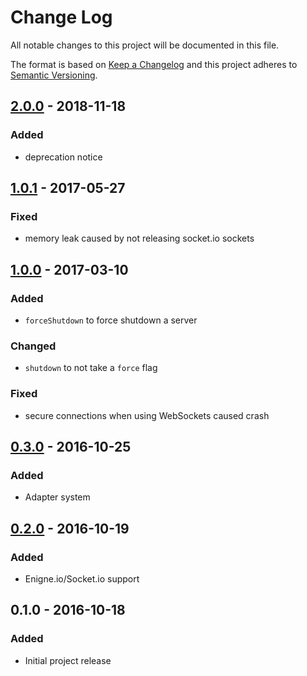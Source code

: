 # Change Log
All notable changes to this project will be documented in this file.

The format is based on [Keep a Changelog](http://keepachangelog.com/) 
and this project adheres to [Semantic Versioning](http://semver.org/).

## [2.0.0] - 2018-11-18
### Added
- deprecation notice

## [1.0.1] - 2017-05-27
### Fixed
- memory leak caused by not releasing socket.io sockets

## [1.0.0] - 2017-03-10
### Added
- `forceShutdown` to force shutdown a server
### Changed
- `shutdown` to not take a `force` flag
### Fixed
- secure connections when using WebSockets caused crash

## [0.3.0] - 2016-10-25
### Added
- Adapter system

## [0.2.0] - 2016-10-19
### Added
- Enigne.io/Socket.io support

## 0.1.0 - 2016-10-18
### Added
- Initial project release

[Unreleased]: https://github.com/MitMaro/node-server-shutdown/compare/2.0.0...HEAD
[2.0.0]: https://github.com/MitMaro/node-server-shutdown/compare/1.0.1...2.0.0
[1.0.1]: https://github.com/MitMaro/node-server-shutdown/compare/1.0.0...1.0.1
[1.0.0]: https://github.com/MitMaro/node-server-shutdown/compare/0.3.0...1.0.0
[0.3.0]: https://github.com/MitMaro/node-server-shutdown/compare/0.2.0...0.3.0
[0.2.0]: https://github.com/MitMaro/node-server-shutdown/compare/0.1.0...0.2.0

